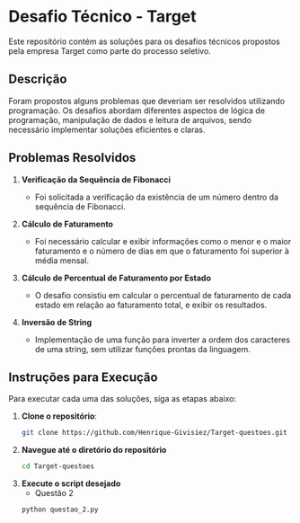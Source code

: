 # Desafio Técnico - Target

Este repositório contém as soluções para os desafios técnicos propostos pela empresa Target como parte do processo seletivo.

## Descrição

Foram propostos alguns problemas que deveriam ser resolvidos utilizando programação. Os desafios abordam diferentes aspectos de lógica de programação, manipulação de dados e leitura de arquivos, sendo necessário implementar soluções eficientes e claras.

## Problemas Resolvidos
1. **Verificação da Sequência de Fibonacci**
   - Foi solicitada a verificação da existência de um número dentro da sequência de Fibonacci.
     
2. **Cálculo de Faturamento**
   - Foi necessário calcular e exibir informações como o menor e o maior faturamento e o número de dias em que o faturamento foi superior à média mensal.

3. **Cálculo de Percentual de Faturamento por Estado**
   - O desafio consistiu em calcular o percentual de faturamento de cada estado em relação ao faturamento total, e exibir os resultados.

4. **Inversão de String**
   - Implementação de uma função para inverter a ordem dos caracteres de uma string, sem utilizar funções prontas da linguagem.

## Instruções para Execução

Para executar cada uma das soluções, siga as etapas abaixo:

1. **Clone o repositório**:
   ```bash
   git clone https://github.com/Henrique-Givisiez/Target-questoes.git
2. **Navegue até o diretório do repositório**
   ```bash
   cd Target-questoes
3. **Execute o script desejado**
   - Questão 2
   ```bash
   python questao_2.py
